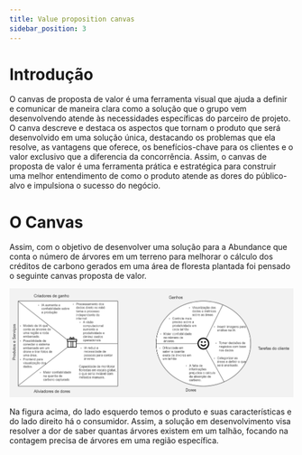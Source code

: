 ```yaml
---
title: Value proposition canvas  
sidebar_position: 3
---
```

# Introdução

O canvas de proposta de valor é uma ferramenta visual que ajuda a definir e comunicar de maneira clara como a solução que o grupo vem desenvolvendo atende às necessidades específicas do parceiro de projeto. O canva descreve e destaca os aspectos que tornam o produto que será desenvolvido em uma solução única, destacando os problemas que ela resolve, as vantagens que oferece, os benefícios-chave para os clientes e o valor exclusivo que a diferencia da concorrência. Assim, o canvas de proposta de valor é uma ferramenta prática e estratégica para construir uma melhor entendimento de como o produto atende as dores do público-alvo e impulsiona o sucesso do negócio.

# O Canvas

Assim, com o objetivo de desenvolver uma solução para a Abundance que conta o número de árvores em um terreno para melhorar o cálculo dos créditos de carbono gerados em uma área de floresta plantada foi pensado o seguinte canvas proposta de valor.

![Canvas ](../../../assets/sprint-1/canvas.jpg)

Na figura acima, do lado esquerdo temos o produto e suas características e do lado direito há o consumidor. Assim, a solução em desenvolvimento visa resolver a dor de saber quantas árvores existem em um talhão, focando na contagem precisa de árvores em uma região específica.

